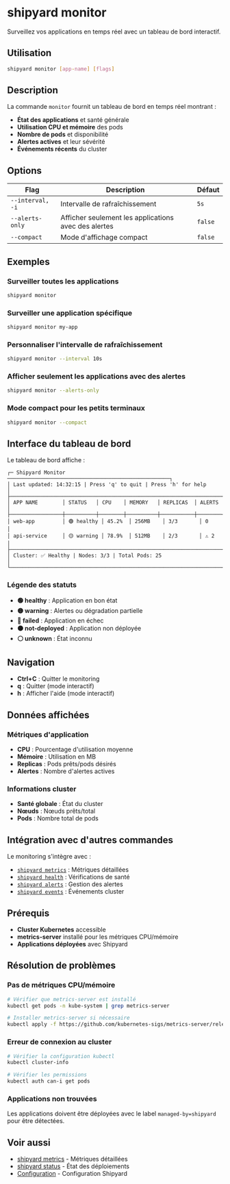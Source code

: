 # shipyard monitor

Surveillez vos applications en temps réel avec un tableau de bord interactif.

## Utilisation

```bash
shipyard monitor [app-name] [flags]
```

## Description

La commande `monitor` fournit un tableau de bord en temps réel montrant :

- **État des applications** et santé générale
- **Utilisation CPU et mémoire** des pods
- **Nombre de pods** et disponibilité
- **Alertes actives** et leur sévérité
- **Événements récents** du cluster

## Options

| Flag | Description | Défaut |
|------|-------------|---------|
| `--interval, -i` | Intervalle de rafraîchissement | `5s` |
| `--alerts-only` | Afficher seulement les applications avec des alertes | `false` |
| `--compact` | Mode d'affichage compact | `false` |

## Exemples

### Surveiller toutes les applications
```bash
shipyard monitor
```

### Surveiller une application spécifique
```bash
shipyard monitor my-app
```

### Personnaliser l'intervalle de rafraîchissement
```bash
shipyard monitor --interval 10s
```

### Afficher seulement les applications avec des alertes
```bash
shipyard monitor --alerts-only
```

### Mode compact pour les petits terminaux
```bash
shipyard monitor --compact
```

## Interface du tableau de bord

Le tableau de bord affiche :

```
┌─ Shipyard Monitor ─────────────────────────────────────────────────────┐
│ Last updated: 14:32:15 | Press 'q' to quit | Press 'h' for help        │
├────────────────────────────────────────────────────────────────────────┤
│ APP NAME        │ STATUS   │ CPU    │ MEMORY   │ REPLICAS  │ ALERTS │
├─────────────────┼──────────┼────────┼──────────┼───────────┼────────┤
│ web-app         │ 🟢 healthy │ 45.2%  │ 256MB    │ 3/3       │ 0      │
│ api-service     │ 🟡 warning │ 78.9%  │ 512MB    │ 2/3       │ ⚠️ 2   │
├────────────────────────────────────────────────────────────────────────┤
│ Cluster: ✅ Healthy | Nodes: 3/3 | Total Pods: 25                      │
└────────────────────────────────────────────────────────────────────────┘
```

### Légende des statuts

- **🟢 healthy** : Application en bon état
- **🟡 warning** : Alertes ou dégradation partielle
- **🔴 failed** : Application en échec
- **⚫ not-deployed** : Application non déployée
- **⚪ unknown** : État inconnu

## Navigation

- **Ctrl+C** : Quitter le monitoring
- **q** : Quitter (mode interactif)
- **h** : Afficher l'aide (mode interactif)

## Données affichées

### Métriques d'application
- **CPU** : Pourcentage d'utilisation moyenne
- **Mémoire** : Utilisation en MB
- **Replicas** : Pods prêts/pods désirés
- **Alertes** : Nombre d'alertes actives

### Informations cluster
- **Santé globale** : État du cluster
- **Nœuds** : Nœuds prêts/total
- **Pods** : Nombre total de pods

## Intégration avec d'autres commandes

Le monitoring s'intègre avec :

- [`shipyard metrics`](./metrics.md) : Métriques détaillées
- [`shipyard health`](./health.md) : Vérifications de santé
- [`shipyard alerts`](./alerts.md) : Gestion des alertes
- [`shipyard events`](./events.md) : Événements cluster

## Prérequis

- **Cluster Kubernetes** accessible
- **metrics-server** installé pour les métriques CPU/mémoire
- **Applications déployées** avec Shipyard

## Résolution de problèmes

### Pas de métriques CPU/mémoire
```bash
# Vérifier que metrics-server est installé
kubectl get pods -n kube-system | grep metrics-server

# Installer metrics-server si nécessaire
kubectl apply -f https://github.com/kubernetes-sigs/metrics-server/releases/latest/download/components.yaml
```

### Erreur de connexion au cluster
```bash
# Vérifier la configuration kubectl
kubectl cluster-info

# Vérifier les permissions
kubectl auth can-i get pods
```

### Applications non trouvées
Les applications doivent être déployées avec le label `managed-by=shipyard` pour être détectées.

## Voir aussi

- [shipyard metrics](./metrics.md) - Métriques détaillées
- [shipyard status](./status.md) - État des déploiements
- [Configuration](../getting-started/configuration.md) - Configuration Shipyard